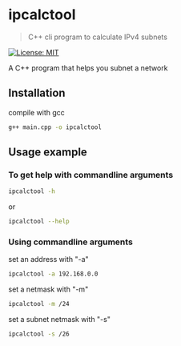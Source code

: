 # ipcalctool

> C++ cli program to calculate IPv4 subnets 

[![License: MIT](https://img.shields.io/badge/License-MIT-yellow.svg)](https://opensource.org/licenses/MIT)

A C++ program that helps you subnet a network

## Installation

compile with gcc

```sh
g++ main.cpp -o ipcalctool
```

## Usage example

### To get help with commandline arguments

```sh
ipcalctool -h
```

or

```sh
ipcalctool --help
```

### Using commandline arguments

set an address with "-a"

```sh
ipcalctool -a 192.168.0.0
```

set a netmask with "-m"

```sh
ipcalctool -m /24
```

set a subnet netmask with "-s"

```sh
ipcalctool -s /26
```
